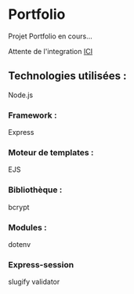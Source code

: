 # Portfolio

Projet Portfolio en cours...

Attente de l'integration [ICI](https://github.com/dokkoh/inte-portfolio)

## Technologies utilisées :

Node.js

### Framework :
Express

### Moteur de templates :
EJS

### Bibliothèque :
bcrypt

### Modules :
dotenv

### Express-session
slugify
validator
